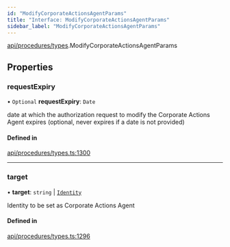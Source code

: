 ```yaml
---
id: "ModifyCorporateActionsAgentParams"
title: "Interface: ModifyCorporateActionsAgentParams"
sidebar_label: "ModifyCorporateActionsAgentParams"
---
```


[api/procedures/types](../../../../../modules/API/Procedures/Types/Types.md).ModifyCorporateActionsAgentParams

## Properties

### requestExpiry

• `Optional` **requestExpiry**: `Date`

date at which the authorization request to modify the Corporate Actions Agent expires (optional, never expires if a date is not provided)

#### Defined in

[api/procedures/types.ts:1300](https://github.com/PolymeshAssociation/polymesh-sdk/blob/0dbd0ebd0/src/api/procedures/types.ts#L1300)

___

### target

• **target**: `string` \| [`Identity`](../../../../../classes/API/Entities/Identity/Identity.md)

Identity to be set as Corporate Actions Agent

#### Defined in

[api/procedures/types.ts:1296](https://github.com/PolymeshAssociation/polymesh-sdk/blob/0dbd0ebd0/src/api/procedures/types.ts#L1296)
